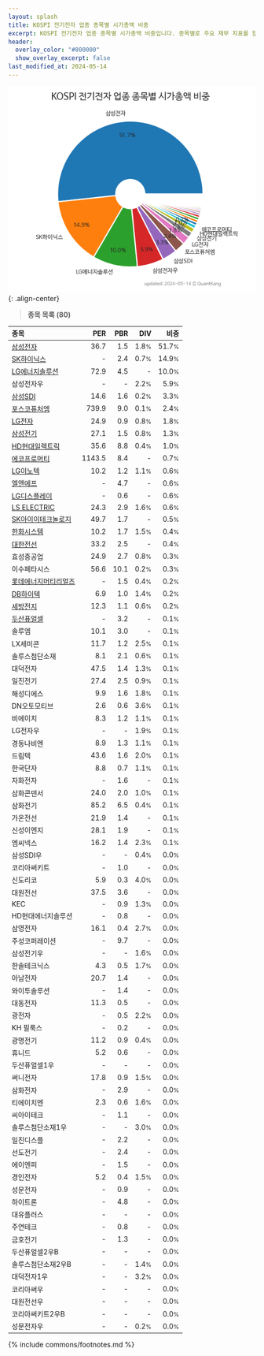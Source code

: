 ```yaml
---
layout: splash
title: KOSPI 전기전자 업종 종목별 시가총액 비중
excerpt: KOSPI 전기전자 업종 종목별 시가총액 비중입니다. 종목별로 주요 재무 지표를 함께 표시합니다.
header:
  overlay_color: "#800000"
  show_overlay_excerpt: false
last_modified_at: 2024-05-14
---
```



![KOSPI 전기전자 업종 종목별 시가총액 비중](/stats/sector/images/kospi_업종_전기전자_종목.png){: .align-center}


> **종목 목록 (80)**<a id="list"></a>

| **종목** | **PER** | **PBR** | **DIV** | **비중** |
| :------- | ------: | ------: | ------: | -------: |
| [삼성전자](/005930/) | 36.7 | 1.5 | 1.8<small>%</small> | 51.7<small>%</small> |
| [SK하이닉스](/000660/) | - | 2.4 | 0.7<small>%</small> | 14.9<small>%</small> |
| [LG에너지솔루션](/373220/) | 72.9 | 4.5 | - | 10.0<small>%</small> |
| 삼성전자우 | - | - | 2.2<small>%</small> | 5.9<small>%</small> |
| [삼성SDI](/006400/) | 14.6 | 1.6 | 0.2<small>%</small> | 3.3<small>%</small> |
| [포스코퓨처엠](/003670/) | 739.9 | 9.0 | 0.1<small>%</small> | 2.4<small>%</small> |
| [LG전자](/066570/) | 24.9 | 0.9 | 0.8<small>%</small> | 1.8<small>%</small> |
| [삼성전기](/009150/) | 27.1 | 1.5 | 0.8<small>%</small> | 1.3<small>%</small> |
| [HD현대일렉트릭](/267260/) | 35.6 | 8.8 | 0.4<small>%</small> | 1.0<small>%</small> |
| [에코프로머티](/450080/) | 1143.5 | 8.4 | - | 0.7<small>%</small> |
| [LG이노텍](/011070/) | 10.2 | 1.2 | 1.1<small>%</small> | 0.6<small>%</small> |
| [엘앤에프](/066970/) | - | 4.7 | - | 0.6<small>%</small> |
| [LG디스플레이](/034220/) | - | 0.6 | - | 0.6<small>%</small> |
| [LS ELECTRIC](/010120/) | 24.3 | 2.9 | 1.6<small>%</small> | 0.6<small>%</small> |
| [SK아이이테크놀로지](/361610/) | 49.7 | 1.7 | - | 0.5<small>%</small> |
| [한화시스템](/272210/) | 10.2 | 1.7 | 1.5<small>%</small> | 0.4<small>%</small> |
| [대한전선](/001440/) | 33.2 | 2.5 | - | 0.4<small>%</small> |
| 효성중공업 | 24.9 | 2.7 | 0.8<small>%</small> | 0.3<small>%</small> |
| 이수페타시스 | 56.6 | 10.1 | 0.2<small>%</small> | 0.3<small>%</small> |
| [롯데에너지머티리얼즈](/020150/) | - | 1.5 | 0.4<small>%</small> | 0.2<small>%</small> |
| [DB하이텍](/000990/) | 6.9 | 1.0 | 1.4<small>%</small> | 0.2<small>%</small> |
| [세방전지](/004490/) | 12.3 | 1.1 | 0.6<small>%</small> | 0.2<small>%</small> |
| [두산퓨얼셀](/336260/) | - | 3.2 | - | 0.1<small>%</small> |
| 솔루엠 | 10.1 | 3.0 | - | 0.1<small>%</small> |
| LX세미콘 | 11.7 | 1.2 | 2.5<small>%</small> | 0.1<small>%</small> |
| 솔루스첨단소재 | 8.1 | 2.1 | 0.6<small>%</small> | 0.1<small>%</small> |
| 대덕전자 | 47.5 | 1.4 | 1.3<small>%</small> | 0.1<small>%</small> |
| 일진전기 | 27.4 | 2.5 | 0.9<small>%</small> | 0.1<small>%</small> |
| 해성디에스 | 9.9 | 1.6 | 1.8<small>%</small> | 0.1<small>%</small> |
| DN오토모티브 | 2.6 | 0.6 | 3.6<small>%</small> | 0.1<small>%</small> |
| 비에이치 | 8.3 | 1.2 | 1.1<small>%</small> | 0.1<small>%</small> |
| LG전자우 | - | - | 1.9<small>%</small> | 0.1<small>%</small> |
| 경동나비엔 | 8.9 | 1.3 | 1.1<small>%</small> | 0.1<small>%</small> |
| 드림텍 | 43.6 | 1.6 | 2.0<small>%</small> | 0.1<small>%</small> |
| 한국단자 | 8.8 | 0.7 | 1.1<small>%</small> | 0.1<small>%</small> |
| 자화전자 | - | 1.6 | - | 0.1<small>%</small> |
| 삼화콘덴서 | 24.0 | 2.0 | 1.0<small>%</small> | 0.1<small>%</small> |
| 삼화전기 | 85.2 | 6.5 | 0.4<small>%</small> | 0.1<small>%</small> |
| 가온전선 | 21.9 | 1.4 | - | 0.1<small>%</small> |
| 신성이엔지 | 28.1 | 1.9 | - | 0.1<small>%</small> |
| 엠씨넥스 | 16.2 | 1.4 | 2.3<small>%</small> | 0.1<small>%</small> |
| 삼성SDI우 | - | - | 0.4<small>%</small> | 0.0<small>%</small> |
| 코리아써키트 | - | 1.0 | - | 0.0<small>%</small> |
| 신도리코 | 5.9 | 0.3 | 4.0<small>%</small> | 0.0<small>%</small> |
| 대원전선 | 37.5 | 3.6 | - | 0.0<small>%</small> |
| KEC | - | 0.9 | 1.3<small>%</small> | 0.0<small>%</small> |
| HD현대에너지솔루션 | - | 0.8 | - | 0.0<small>%</small> |
| 삼영전자 | 16.1 | 0.4 | 2.7<small>%</small> | 0.0<small>%</small> |
| 주성코퍼레이션 | - | 9.7 | - | 0.0<small>%</small> |
| 삼성전기우 | - | - | 1.6<small>%</small> | 0.0<small>%</small> |
| 한솔테크닉스 | 4.3 | 0.5 | 1.7<small>%</small> | 0.0<small>%</small> |
| 아남전자 | 20.7 | 1.4 | - | 0.0<small>%</small> |
| 와이투솔루션 | - | 1.4 | - | 0.0<small>%</small> |
| 대동전자 | 11.3 | 0.5 | - | 0.0<small>%</small> |
| 광전자 | - | 0.5 | 2.2<small>%</small> | 0.0<small>%</small> |
| KH 필룩스 | - | 0.2 | - | 0.0<small>%</small> |
| 광명전기 | 11.2 | 0.9 | 0.4<small>%</small> | 0.0<small>%</small> |
| 휴니드 | 5.2 | 0.6 | - | 0.0<small>%</small> |
| 두산퓨얼셀1우 | - | - | - | 0.0<small>%</small> |
| 써니전자 | 17.8 | 0.9 | 1.5<small>%</small> | 0.0<small>%</small> |
| 삼화전자 | - | 2.9 | - | 0.0<small>%</small> |
| 티에이치엔 | 2.3 | 0.6 | 1.6<small>%</small> | 0.0<small>%</small> |
| 씨아이테크 | - | 1.1 | - | 0.0<small>%</small> |
| 솔루스첨단소재1우 | - | - | 3.0<small>%</small> | 0.0<small>%</small> |
| 일진디스플 | - | 2.2 | - | 0.0<small>%</small> |
| 선도전기 | - | 2.4 | - | 0.0<small>%</small> |
| 에이엔피 | - | 1.5 | - | 0.0<small>%</small> |
| 경인전자 | 5.2 | 0.4 | 1.5<small>%</small> | 0.0<small>%</small> |
| 성문전자 | - | 0.9 | - | 0.0<small>%</small> |
| 하이트론 | - | 4.8 | - | 0.0<small>%</small> |
| 대유플러스 | - | - | - | 0.0<small>%</small> |
| 주연테크 | - | 0.8 | - | 0.0<small>%</small> |
| 금호전기 | - | 1.3 | - | 0.0<small>%</small> |
| 두산퓨얼셀2우B | - | - | - | 0.0<small>%</small> |
| 솔루스첨단소재2우B | - | - | 1.4<small>%</small> | 0.0<small>%</small> |
| 대덕전자1우 | - | - | 3.2<small>%</small> | 0.0<small>%</small> |
| 코리아써우 | - | - | - | 0.0<small>%</small> |
| 대원전선우 | - | - | - | 0.0<small>%</small> |
| 코리아써키트2우B | - | - | - | 0.0<small>%</small> |
| 성문전자우 | - | - | 0.2<small>%</small> | 0.0<small>%</small> |

{% include commons/footnotes.md %}